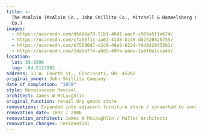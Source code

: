 ```yaml
---
title: >-
  The McAlpin (McAlpin Co., John Shillito Co., Mitchell & Rammelsberg Furniture
  Co.)
images:
  - https://ucarecdn.com/d5dd8a70-21b1-46d1-aacf-c909a5f1e674/
  - https://ucarecdn.com/cfa55f11-aa61-41d8-b146-dd2528525755/
  - https://ucarecdn.com/b75690d7-c2c8-48a8-8224-fdd9229f35b1/
  - https://ucarecdn.com/1dabb7f4-a8d2-49fa-a4ee-1a4f0a1cce4d/
location:
  lat: 39.0996
  lng: -84.5133992
address: 13 W. Fourth St., Cincinnati, OH  45202
original_owner: John Shillito Company
date_of_completion: "1859"
style: Renaissance Revival
architect: James W McLaughlin
original_function: retail dry goods store
renovations: Expanded into adjacent furniture store / converted to condominiums
renovation_date: 1892 / 2006
renovation_architect: James W McLaughlin / Muller Architects
renovation_changes: residential
---
```

